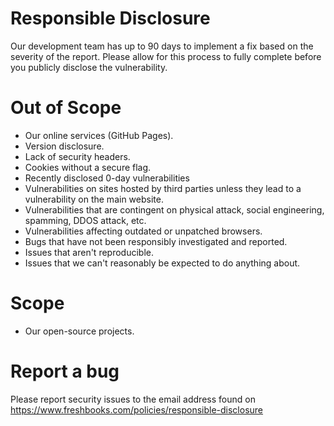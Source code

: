 # Responsible Disclosure
Our development team has up to 90 days to implement a fix based on the severity of the report. Please allow for this process to fully complete before you publicly disclose the vulnerability.

# Out of Scope
- Our online services (GitHub Pages).
- Version disclosure.
- Lack of security headers.
- Cookies without a secure flag.
- Recently disclosed 0-day vulnerabilities
- Vulnerabilities on sites hosted by third parties unless they lead to a vulnerability on the main website.
- Vulnerabilities that are contingent on physical attack, social engineering, spamming, DDOS attack, etc.
- Vulnerabilities affecting outdated or unpatched browsers.
- Bugs that have not been responsibly investigated and reported.
- Issues that aren't reproducible.
- Issues that we can't reasonably be expected to do anything about.

# Scope
- Our open-source projects.

# Report a bug
Please report security issues to the email address found on https://www.freshbooks.com/policies/responsible-disclosure
